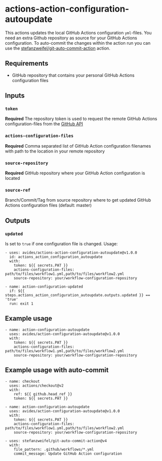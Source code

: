 # actions-action-configuration-autoupdate

This actions updates the local GitHub Actions configuration `yml`-files. You need an extra Github repository as source for your GitHub Actions configuration. To auto-commit the changes within the action run you can use the [stefanzweifel/git-auto-commit-action](https://github.com/stefanzweifel/git-auto-commit-action) action.

## Requirements

- GitHub repository that contains your personal GitHub Actions configuration files

## Inputs

### `token`

**Required** The repository token is used to request the remote GitHub Actions configuration-files from the [GitHub API](https://developer.github.com/v3/repos/contents/#get-contents)

### `actions-configuration-files`

**Required** Comma separated list of GitHub Action configuration filenames with path to the location in your remote repository

### `source-repository`

**Required** GitHub repository where your GitHub Action configuration is located

### `source-ref`

Branch/Commit/Tag from source repository where to get updated GitHub Actions configuration files (default: master)

## Outputs

### `updated`

Is set to `true` if one configuration file is changed. Usage:
```
- uses: avides/actions-action-configuration-autoupdate@v1.0.0
  id: actions_action_configuration_autoupdate
  with:
    token: ${{ secrets.PAT }}
    actions-configuration-files: path/to/files/workflow1.yml,path/to/files/workflow2.yml
    source-repository: your/workflow-configuration-repository

- name: action-configuration-updated
  if: ${{ steps.actions_action_configuration_autoupdate.outputs.updated }} == 'true'
  run: exit 1
```

## Example usage
```
- name: action-configuration-autoupdate
  uses: avides/action-configuration-autoupdate@v1.0.0
  with:
    token: ${{ secrets.PAT }}
    actions-configuration-files: path/to/files/workflow1.yml,path/to/files/workflow2.yml
    source-repository: your/workflow-configuration-repository
```

## Example usage with auto-commit
```
- name: checkout
  uses: actions/checkout@v2
  with:
    ref: ${{ github.head_ref }}
    token: ${{ secrets.PAT }}

- name: action-configuration-autoupdate
  uses: avides/action-configuration-autoupdate@v1.0.0
  with:
    token: ${{ secrets.PAT }}
    actions-configuration-files: path/to/files/workflow1.yml,path/to/files/workflow2.yml
    source-repository: your/workflow-configuration-repository

- uses: stefanzweifel/git-auto-commit-action@v4
  with:
    file_pattern: .github/workflows/*.yml
    commit_message: Update GitHub Action configuration
```
